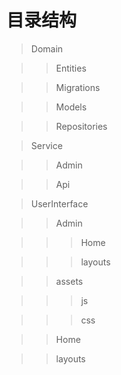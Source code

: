 # 目录结构

> Domain

>> Entities

>> Migrations

>> Models

>> Repositories

> Service

>> Admin

>> Api

> UserInterface

>> Admin

>>> Home

>>> layouts

>> assets

>>> js

>>> css

>> Home

>> layouts
